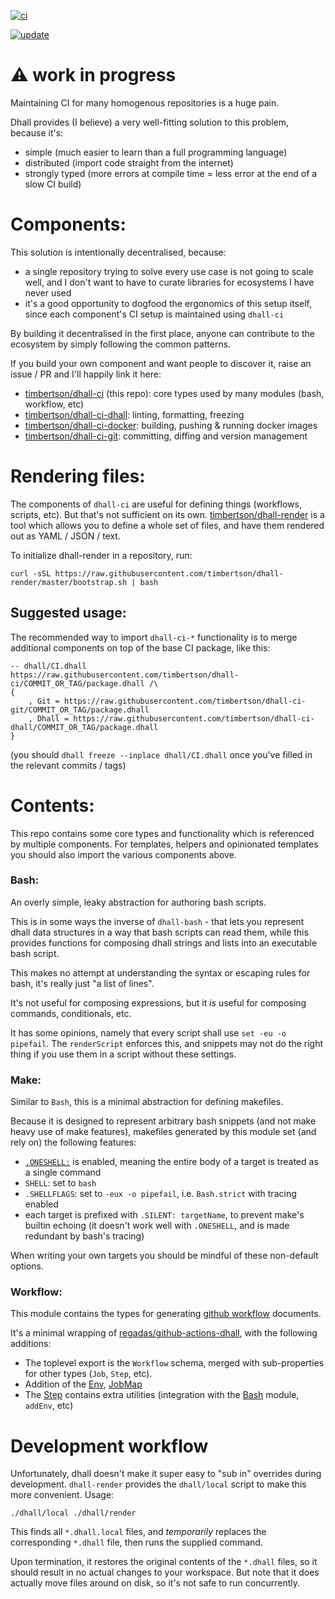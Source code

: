 <!--
  **NOTE**: this file is generated by `dhall-render`.
  You should NOT edit it manually, your changes will be lost.
-->

[![ci](https://github.com/timbertson/dhall-ci/actions/workflows/ci.yml/badge.svg)](https://github.com/timbertson/dhall-ci/actions/workflows/ci.yml)

[![update](https://github.com/timbertson/dhall-ci/actions/workflows/update.yml/badge.svg)](https://github.com/timbertson/dhall-ci/actions/workflows/update.yml)

# :warning: work in progress

Maintaining CI for many homogenous repositories is a huge pain.

Dhall provides (I believe) a very well-fitting solution to this problem, because it's:

 - simple (much easier to learn than a full programming language)
 - distributed (import code straight from the internet)
 - strongly typed (more errors at compile time = less error at the end of a slow CI build)

# Components:

This solution is intentionally decentralised, because:

 - a single repository trying to solve every use case is not going to scale well, and I don't want to have to curate libraries for ecosystems I have never used
 - it's a good opportunity to dogfood the ergonomics of this setup itself, since each component's CI setup is maintained using `dhall-ci`

By building it decentralised in the first place, anyone can contribute to the ecosystem by simply following the common patterns.

If you build your own component and want people to discover it, raise an issue / PR and I'll happily link it here:

- [timbertson/dhall-ci](https://github.com/timbertson/dhall-ci) (this repo): core types used by many modules (bash, workflow, etc)
- [timbertson/dhall-ci-dhall](https://github.com/timbertson/dhall-ci-dhall): linting, formatting, freezing
- [timbertson/dhall-ci-docker](https://github.com/timbertson/dhall-ci-docker): building, pushing & running docker images
- [timbertson/dhall-ci-git](https://github.com/timbertson/dhall-ci-git): committing, diffing and version management

# Rendering files:

The components of `dhall-ci` are useful for defining things (workflows, scripts, etc). But that's not sufficient on its own. [timbertson/dhall-render](https://github.com/timbertson/dhall-render) is a tool which allows you to define a whole set of files, and have them rendered out as YAML / JSON / text.

To initialize dhall-render in a repository, run:

```
curl -sSL https://raw.githubusercontent.com/timbertson/dhall-render/master/bootstrap.sh | bash
```

## Suggested usage:

The recommended way to import `dhall-ci-*` functionality is to merge additional components on top of the base CI package, like this:

```dhall
-- dhall/CI.dhall
https://raw.githubusercontent.com/timbertson/dhall-ci/COMMIT_OR_TAG/package.dhall /\
{
	, Git = https://raw.githubusercontent.com/timbertson/dhall-ci-git/COMMIT_OR_TAG/package.dhall
	, Dhall = https://raw.githubusercontent.com/timbertson/dhall-ci-dhall/COMMIT_OR_TAG/package.dhall
}
```

(you should `dhall freeze --inplace dhall/CI.dhall` once you've filled in the relevant commits / tags)

# Contents:

This repo contains some core types and functionality which is referenced by multiple components. For templates, helpers and opinionated templates you should also import the various components above.

### Bash:

An overly simple, leaky abstraction for authoring bash scripts.

This is in some ways the inverse of `dhall-bash` - that lets you represent dhall data structures in a way that bash scripts can read them, while this provides functions for composing dhall strings and lists into an executable bash script.

This makes no attempt at understanding the syntax or escaping rules for bash, it's really just "a list of lines".

It's not useful for composing expressions, but it _is_ useful for composing commands, conditionals, etc.

It has some opinions, namely that every script shall use `set -eu -o pipefail`. The `renderScript` enforces this, and snippets may not do the right thing if you use them in a script without these settings.

### Make:

Similar to `Bash`, this is a minimal abstraction for defining makefiles.

Because it is designed to represent arbitrary bash snippets (and not make heavy use of make features), makefiles generated by this module set (and rely on) the following features:

 - [`.ONESHELL:`](https://www.gnu.org/software/make/manual/html_node/One-Shell.html) is enabled, meaning the entire body of a target is treated as a single command
 - `SHELL`: set to `bash`
 - `.SHELLFLAGS`: set to `-eux -o pipefail`, i.e. `Bash.strict` with tracing enabled
 - each target is prefixed with `.SILENT: targetName`, to prevent make's builtin echoing (it doesn't work well with `.ONESHELL`, and is made redundant by bash's tracing)

When writing your own targets you should be mindful of these non-default options.

### Workflow:

This module contains the types for generating [github workflow](https://help.github.com/en/actions/reference/workflow-syntax-for-github-actions) documents.

It's a minimal wrapping of [regadas/github-actions-dhall](https://github.com/regadas/github-actions-dhall), with the following additions:

 - The toplevel export is the `Workflow` schema, merged with sub-properties for other types (`Job`, `Step`, etc).
 - Addition of the [Env](./Env.dhall), [JobMap](./JobMap.dhall)
 - The [Step](./Step.dhall) contains extra utilities (integration with the [Bash](../Bash/) module, `addEnv`, etc)

# Development workflow

Unfortunately, dhall doesn't make it super easy to "sub in" overrides during development. `dhall-render` provides the `dhall/local` script to make this more convenient. Usage:

```
./dhall/local ./dhall/render
```

This finds all `*.dhall.local` files, and _temporarily_ replaces the corresponding `*.dhall` file, then runs the supplied command.

Upon termination, it restores the original contents of the `*.dhall` files, so it should result in no actual changes to your workspace.
But note that it does actually move files around on disk, so it's not safe to run concurrently.
